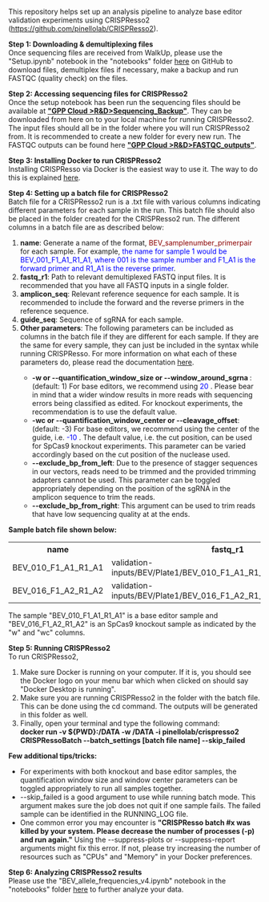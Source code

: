 This repository helps set up an analysis pipeline to analyze base editor validation experiments using CRISPResso2 
(https://github.com/pinellolab/CRISPResso2).
<p>
<b>Step 1: Downloading & demultiplexing files</b><br>Once sequencing files are received from WalkUp, please use the 
"Setup.ipynb" notebook in the "notebooks" folder <a href="https://github.com/mhegde/be-validation-pipeline">here</a> on 
GitHub to download files, demultiplex files if necessary, make a backup and run FASTQC (quality check) on the files.
</p>

<p>
<b>Step 2: Accessing sequencing files for CRISPResso2</b><br>Once the setup notebook has been run the sequencing files 
should be available at <b><a href='https://drive.google.com/drive/folders/1uMXOLjvfY9TNlhwj0fVcTp6k2-heQe0c'>"GPP Cloud 
>R&D>Sequencing_Backup"</a></b>. They can be downloaded from here on to your local machine for running CRISPResso2. The
input files should all be in the folder where you will run CRISPResso2 from. It is recommended to create a new folder 
for every new run. The FASTQC outputs can be found here <b><a href='https://drive.google.com/drive/folders/1NhOYq3_P2Jr3aj_K0KbU1f-9iSWBbKso'>
"GPP Cloud >R&D>FASTQC_outputs"</a></b>.
</p>

<p>
<b>Step 3: Installing Docker to run CRISPResso2</b><br>Installing CRISPResso via Docker is the easiest way to use
it. The way to do this is explained <a href="https://github.com/pinellolab/CRISPResso2#docker" target="_blank">here</a>.
</p>

<p>
<b>Step 4: Setting up a batch file for CRISPResso2</b><br>Batch file for a CRISPResso2 run is a .txt file with various 
columns indicating different parameters for each sample in the run. This batch file should also be placed in the folder 
created for the CRISPResso2 run. The different columns in a batch file are as described below: 
<ol>
    <li><b>name</b>: Generate a name of the format, <font color="#8b0000"> BEV_samplenumber_primerpair</font>
    for each sample. For example, <font color="blue">the name for sample 1 would be BEV_001_F1_A1_R1_A1, where 001 is 
    the sample number and F1_A1 is the forward primer and R1_A1 is the reverse primer</font>.</li>
    <li><b>fastq_r1</b>: Path to relevant demultiplexed FASTQ input files. It is recommended that you have all FASTQ
    inputs in a single folder.</li>
    <li><b>amplicon_seq</b>: Relevant reference sequence for each sample. It is recommended to include the forward 
    and the reverse primers in the reference sequence.</li>
    <li><b>guide_seq</b>: Sequence of sgRNA for each sample.</li>
    <li><b>Other parameters</b>: The following parameters can be included as columns in the batch file if they are 
    different for each sample. If they are the same for every sample, they can just be included in the syntax while 
    running CRISPResso. For more information on what each of these parameters do, please read the documentation 
    <a href="https://github.com/pinellolab/CRISPResso2" target="_blank">here</a>. </li>
    <ul>
        <li><b>-w or --quantification_window_size or --window_around_sgrna </b>: (default: 1) For base editors, we 
        recommend using <font color="blue"> 20 </font>. Please bear in mind that a wider window results in more reads 
        with sequencing errors being classified as edited. For knockout experiments, the recommendation is to use the 
        default value.</li>
        <li><b>-wc or --quantification_window_center or --cleavage_offset</b>: (default: -3) For base editors, we 
        recommend using the center of the guide, i.e. <font color="blue"> -10 </font>. The default value, i.e. the cut 
        position, can be used for SpCas9 knockout experiments. This parameter can be varied accordingly based on the 
        cut position of the nuclease used.</li>
        <li><b>--exclude_bp_from_left</b>: Due to the presence of stagger sequences in our vectors, reads need to be 
        trimmed and the provided trimming adapters cannot be used. This parameter can be toggled appropriately depending
        on the position of the sgRNA in the amplicon sequence to trim the reads. </li>
        <li><b>--exclude_bp_from_right</b>: This argument can be used to trim reads that have low sequencing quality at 
        at the ends.</li>
    </ul>
</ol>
<p><b>Sample batch file shown below:</b></p>
<table>
    <tbody>
        <tr>
            <th><b>name</b></th>
            <th><b>fastq_r1</b></th>
            <th><b>amplicon_seq</b></th>
            <th><b>guide_seq</b></th>
            <th><b>w</b></th>
            <th><b>wc</b></th>
        </tr>
        <tr>
            <td>BEV_010_F1_A1_R1_A1</td>
            <td>validation-inputs/BEV/Plate1/BEV_010_F1_A1_R1_A1.construct.fastq.gz</td>
            <td>GCTATTTAGTGTTATCCAAGGAACATCTTCAGTATCTCTAGGATTCTCTGAGCATGGCAGTTTCTGCTTAT</td>
            <td>GGAACATCTTCAGTATCTCT</td>
            <td>20</td>
            <td>-10</td>
        </tr>
        <tr>
            <td>BEV_016_F1_A2_R1_A2</td>
            <td>validation-inputs/BEV/Plate1/BEV_016_F1_A2_R1_A2.construct.fastq.gz</td>
            <td>TTATATACCTTTTGGTTATATCATTCTTACATAAAGGACACTGTGAAGGCCCTTTCTTCTGGTTGAGAA</td>
            <td>GTTATATCATTCTTACATAA</td>
            <td>1</td>
            <td>-3</td>
        </tr>
    </tbody>
</table>
<p>The sample "BEV_010_F1_A1_R1_A1" is a base editor sample and "BEV_016_F1_A2_R1_A2" is an SpCas9 knockout sample as 
indicated by the "w" and "wc" columns.</p>

<p>
<b>Step 5: Running CRISPResso2</b><br>To run CRISPResso2,
<ol>
    <li>Make sure Docker is running on your computer. If it is, you should see the Docker logo on your menu bar which 
    when clicked on should say "Docker Desktop is running".</li> 
    <li>Make sure you are running CRISPResso2 in the folder with the batch file. This can be done using the cd command.
    The outputs will be generated in this folder as well. </li>
    <li>Finally, open your terminal and type the following command:<br>
    <b>docker run -v ${PWD}:/DATA -w /DATA -i pinellolab/crispresso2 CRISPRessoBatch --batch_settings [batch file name] 
    --skip_failed</b></li>
</ol>

<p>
<b>Few additional tips/tricks:</b>
<ul>
    <li>For experiments with both knockout and base editor samples, the quantification window size and window center 
    parameters can be toggled appropriately to run all samples together.</li>
    <li>--skip_failed is a good argument to use while running batch mode. This argument makes sure the job does not quit
    if one sample fails. The failed sample can be identified in the RUNNING_LOG file. </li>
    <li>One common error you may encounter is <b>"CRISPResso batch #x was killed by your system. Please decrease the 
    number of processes (-p) and run again."</b> Using  the --suppress-plots or --suppress-report arguments might fix this 
    error.  If not, please try increasing the number of resources such as "CPUs" and "Memory" in your Docker 
    preferences.</li>
</ul>

<p>
<b>Step 6: Analyzing CRISPResso2 results</b><br> Please use the "BEV_allele_frequencies_v4.ipynb" notebook in the 
"notebooks" folder <a href="https://github.com/mhegde/be-validation-pipeline">here</a> to further analyze your data.  
</p>

